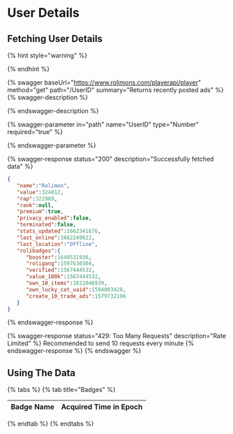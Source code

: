 # User Details

## Fetching User Details

{% hint style="warning" %}

{% endhint %}

{% swagger baseUrl="https://www.rolimons.com/playerapi/player" method="get" path="/UserID" summary="Returns recently posted ads" %}
{% swagger-description %}

{% endswagger-description %}

{% swagger-parameter in="path" name="UserID" type="Number" required="true" %}

{% endswagger-parameter %}

{% swagger-response status="200" description="Successfully fetched data" %}
```json
{
   "name":"Rolimon",
   "value":324812,
   "rap":322989,
   "rank":null,
   "premium":true,
   "privacy_enabled":false,
   "terminated":false,
   "stats_updated":1662341676,
   "last_online":1662249022,
   "last_location":"Offline",
   "rolibadges":{
      "booster":1649531936,
      "roligang":1597630304,
      "verified":1567444532,
      "value_100k":1567444532,
      "own_10_items":1622046939,
      "own_lucky_cat_uaid":1594003428,
      "create_10_trade_ads":1579732196
   }
}
```
{% endswagger-response %}

{% swagger-response status="429: Too Many Requests" description="Rate Limited" %}
Recommended to send 10 requests every minute 
{% endswagger-response %}
{% endswagger %}

## Using The Data

{% tabs %}
{% tab title="Badges" %}


| Badge Name | Acquired Time in Epoch |
| ---------- | ---------------------- |
{% endtab %}
{% endtabs %}
